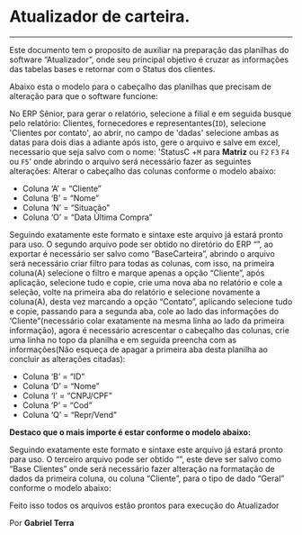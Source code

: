 # Atualizador de carteira.
---



Este documento tem o proposito de auxiliar na preparação das planilhas do software “Atualizador”, onde seu principal objetivo é cruzar as informações das tabelas bases e retornar com o Status dos clientes.

Abaixo esta o modelo para o cabeçalho das planilhas que precisam de alteração para que o software funcione:

No ERP Sênior, para gerar o relatório, selecione a filial e em seguida busque pelo relatório: Clientes, fornecedores e representantes(`ID`), selecione 'Clientes por contato', ao abrir, no campo de 'dadas' selecione ambas as datas para dois dias a adiante após isto, gere o arquivo e salve em excel, necessario que seja salvo com o nome: 'StatusC +`M` para **Matriz** ou `F2` `F3` `F4` ou `F5`' onde abrindo o arquivo será necessário fazer as seguintes alterações:
Alterar o cabeçalho das colunas conforme o modelo abaixo:

- Coluna ‘A’ = “Cliente”
- Coluna ‘B’ = “Nome”
- Coluna ‘N’ = “Situação”
- Coluna ‘O’ = “Data Última Compra”


 
Seguindo exatamente este formato e sintaxe este arquivo já estará pronto para uso.
O segundo arquivo pode ser obtido no diretório do ERP “”, ao exportar é necessário ser salvo como “BaseCarteira”, abrindo o arquivo será necessário criar filtro para todas as colunas, com isso, na primeira coluna(A) selecione o filtro e marque apenas a opção “Cliente”, após aplicação, selecione tudo e copie, crie uma nova aba no relatório e cole a seleção, volte na primeira aba do relatório e selecione novamente a coluna(A), desta vez marcando a opção “Contato”, aplicando selecione tudo e copie, passando para a segunda aba, cole ao lado das informações do ‘Cliente”(necessário colar exatamente na mesma linha ao lado da primeira informação), agora é necessário acrescentar o cabeçalho das colunas, crie uma linha no topo da planilha e em seguida preencha com as informações(Não esqueça de apagar a primeira aba desta planilha ao concluir as alterações citadas):

- Coluna ‘B’ = “ID”
- Coluna ‘D’ = “Nome”
- Coluna ‘I’ = “CNPJ/CPF”
- Coluna ‘P’ = “Cod”
- Coluna ‘Q’ = “Repr/Vend”

**Destaco que o mais importe é estar conforme o modelo abaixo:**
 
Seguindo exatamente este formato e sintaxe este arquivo já estará pronto para uso.
O terceiro arquivo pode ser obtido “”, este deve ser salvo como “Base Clientes” onde será necessário fazer alteração na formatação de dados da primeira coluna, ou coluna “Cliente”, para o tipo de dado “Geral” conforme o modelo abaixo:
 

  

Feito isso todos os arquivos estão prontos para execução do Atualizador


Por **Gabriel Terra**
